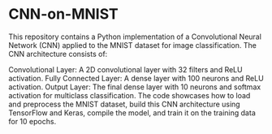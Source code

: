 # CNN-on-MNIST

This repository contains a Python implementation of a Convolutional Neural Network (CNN) applied to the MNIST dataset for image classification. The CNN architecture consists of:

Convolutional Layer: A 2D convolutional layer with 32 filters and ReLU activation.
Fully Connected Layer: A dense layer with 100 neurons and ReLU activation.
Output Layer: The final dense layer with 10 neurons and softmax activation for multiclass classification.
The code showcases how to load and preprocess the MNIST dataset, build this CNN architecture using TensorFlow and Keras, compile the model, and train it on the training data for 10 epochs.
